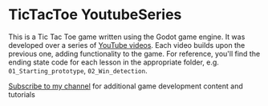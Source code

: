 # TicTacToe YoutubeSeries

This is a Tic Tac Toe game written using the Godot game engine. It was developed over a series of
[YouTube videos](https://www.youtube.com/playlist?list=PL2EYHD7CRNYV57mQnRcnJNuFwZcvGVyhj).  Each video builds upon the previous one, adding functionality
to the game.  For reference, you'll find the ending state code for each lesson in the appropriate 
folder, e.g. `01_Starting_prototype`, `02_Win_detection`.

[Subscribe to my channel](https://www.youtube.com/channel/UCZIhKFkqPOMrdlpYBCxB8Fw) for additional game development content and tutorials
